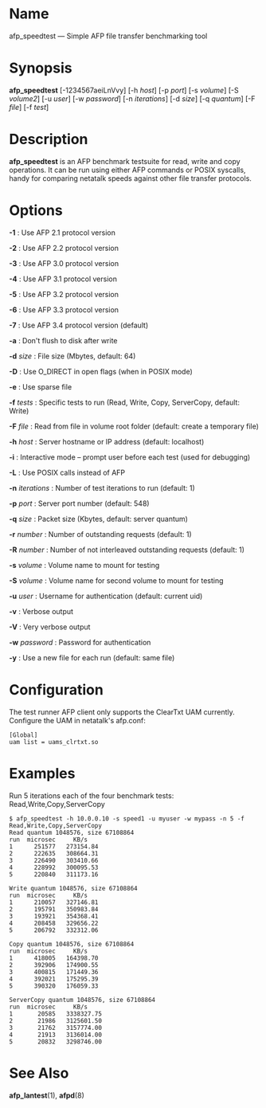 # Name

afp_speedtest — Simple AFP file transfer benchmarking tool

# Synopsis

**afp_speedtest** [-1234567aeiLnVvy] [-h *host*] [-p *port*] [-s *volume*] [-S *volume2*] [-u *user*]
[-w *password*] [-n *iterations*] [-d *size*] [-q *quantum*] [-F *file*] [-f *test*]

# Description

**afp_speedtest** is an AFP benchmark testsuite for read, write and copy operations.
It can be run using either AFP commands or POSIX syscalls,
handy for comparing netatalk speeds against other file transfer protocols.

# Options

**-1**
: Use AFP 2.1 protocol version

**-2**
: Use AFP 2.2 protocol version

**-3**
: Use AFP 3.0 protocol version

**-4**
: Use AFP 3.1 protocol version

**-5**
: Use AFP 3.2 protocol version

**-6**
: Use AFP 3.3 protocol version

**-7**
: Use AFP 3.4 protocol version (default)

**-a**
: Don't flush to disk after write

**-d** *size*
: File size (Mbytes, default: 64)

**-D**
: Use O_DIRECT in open flags (when in POSIX mode)

**-e**
: Use sparse file

**-f** *tests*
: Specific tests to run (Read, Write, Copy, ServerCopy, default: Write)

**-F** *file*
: Read from file in volume root folder (default: create a temporary file)

**-h** *host*
: Server hostname or IP address (default: localhost)

**-i**
: Interactive mode – prompt user before each test (used for debugging)

**-L**
: Use POSIX calls instead of AFP

**-n** *iterations*
: Number of test iterations to run (default: 1)

**-p** *port*
: Server port number (default: 548)

**-q** *size*
: Packet size (Kbytes, default: server quantum)

**-r** *number*
: Number of outstanding requests (default: 1)

**-R** *number*
: Number of not interleaved outstanding requests (default: 1)

**-s** *volume*
: Volume name to mount for testing

**-S** *volume*
: Volume name for second volume to mount for testing

**-u** *user*
: Username for authentication (default: current uid)

**-v**
: Verbose output

**-V**
: Very verbose output

**-w** *password*
: Password for authentication

**-y**
: Use a new file for each run (default: same file)

# Configuration

The test runner AFP client only supports the ClearTxt UAM currently.
Configure the UAM in netatalk's afp.conf:

    [Global]
    uam list = uams_clrtxt.so

# Examples

Run 5 iterations each of the four benchmark tests: Read,Write,Copy,ServerCopy

    $ afp_speedtest -h 10.0.0.10 -s speed1 -u myuser -w mypass -n 5 -f Read,Write,Copy,ServerCopy
    Read quantum 1048576, size 67108864 
    run	 microsec	  KB/s
    1	   251577	273154.84
    2	   222635	308664.31
    3	   226490	303410.66
    4	   228992	300095.53
    5	   220840	311173.16

    Write quantum 1048576, size 67108864
    run	 microsec	  KB/s
    1	   210057	327146.81
    2	   195791	350983.84
    3	   193921	354368.41
    4	   208458	329656.22
    5	   206792	332312.06

    Copy quantum 1048576, size 67108864 
    run	 microsec	  KB/s
    1	   418005	164398.70
    2	   392906	174900.55
    3	   400815	171449.36
    4	   392021	175295.39
    5	   390320	176059.33

    ServerCopy quantum 1048576, size 67108864 
    run	 microsec	  KB/s
    1	    20585	3338327.75
    2	    21986	3125601.50
    3	    21762	3157774.00
    4	    21913	3136014.00
    5	    20832	3298746.00

# See Also

**afp_lantest**(1), **afpd**(8)
